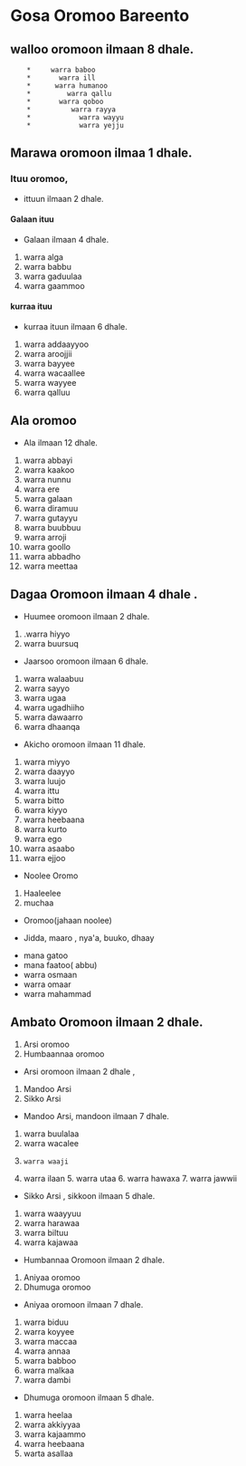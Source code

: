 
#   Gosa Oromoo  Bareento
##  walloo oromoon ilmaan 8 dhale.
        *     warra baboo
        *       warra ill
        *      warra humanoo
        *         warra qallu
        *       warra qoboo
        *          warra rayya
        *            warra wayyu
        *            warra yejju
##  Marawa oromoon ilmaa 1 dhale.
### Ituu oromoo, 
* ittuun ilmaan 2 dhale.
####    Galaan ituu
*    Galaan ilmaan 4 dhale.
1.  warra alga
2.	warra babbu
3.	warra gaduulaa
4.	warra gaammoo

####     kurraa ituu
*    kurraa ituun ilmaan 6 dhale.
1.	warra addaayyoo
2.	warra aroojjii
3.	warra bayyee
4.	warra wacaallee
5.	warra wayyee
6.	warra qalluu

##  Ala oromoo 
*   Ala ilmaan 12 dhale.
1.	warra abbayi
2.	warra kaakoo
3.	warra nunnu
4.	warra ere
5.  warra galaan
6.	warra diramuu
7.	warra gutayyu
8. warra buubbuu
9.	warra arroji
10.	warra goollo
11.	warra abbadho
12. warra meettaa

##	 Dagaa Oromoon ilmaan 4 dhale .
-	Huumee oromoon ilmaan 2 dhale.
1.  .warra hiyyo
2.  warra buursuq
-	 Jaarsoo oromoon ilmaan 6 dhale.
 1.	warra walaabuu
 2. warra sayyo
 3.	warra ugaa
 4.	warra ugadhiiho
 5.	warra dawaarro
 6.	warra dhaanqa
-	Akicho oromoon ilmaan 11 dhale.
1.	warra miyyo
2.	warra daayyo
3.	warra luujo
4.	warra ittu
5.	warra bitto
6.	warra kiyyo
7.	warra heebaana
8.	warra kurto
9.	warra ego
10.	warra asaabo
11.	warra ejjoo
-	Noolee Oromo
1.	Haaleelee
2.	muchaa
-	Oromoo(jahaan noolee)
 * Jidda, maaro , nya'a, buuko, dhaay
-	 mana gatoo
-	mana faatoo( abbu)
-   warra osmaan
-  	warra omaar
-   warra mahammad

##	 Ambato Oromoon ilmaan 2 dhale.
 1. Arsi oromoo
 2. Humbaannaa oromoo

-	Arsi oromoon ilmaan 2 dhale ,	
 1.	 Mandoo Arsi
   2.	 Sikko Arsi
-	Mandoo Arsi, mandoon ilmaan 7 dhale.
1.	warra buulalaa
 2.	 warra wacalee
  3.	 warra waaji
   4.	 warra ilaan
    5.	warra utaa
    6.	warra hawaxa
    7.	warra jawwii
-	 Sikko Arsi , sikkoon ilmaan 5 dhale.
1.	 warra waayyuu
2.	 warra harawaa
3.	 warra biltuu
4.	warra kajawaa

*  Humbannaa Oromoon ilmaan 2 dhale.
1.	Aniyaa oromoo
2.	Dhumuga oromoo
-	Aniyaa oromoon ilmaan 7 dhale.
1.	 warra biduu
2.	 warra koyyee
3.	 warra maccaa
4.	 warra annaa
5.	 warra babboo
6. 	warra malkaa
7. 	warra dambi
-	Dhumuga oromoon ilmaan 5 dhale.
 1.	 warra heelaa
 2.	warra akkiyyaa
 3.	 warra kajaammo
4.	 warra heebaana
5.	warta asallaa

